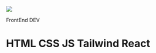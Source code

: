 <img  src="https://github.com/pejmanbtc/pejmanbtc/assets/95918753/50e3f8d5-522d-4d3f-b937-2e9ad85dcdf8">
<p>FrontEnd DEV</p>
<h1>HTML CSS JS Tailwind React</h1>

